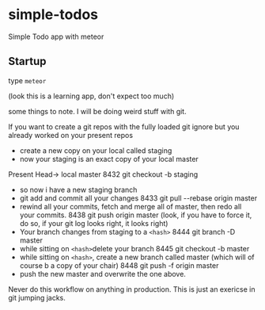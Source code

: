 # simple-todos
Simple Todo app with meteor


## Startup
type `meteor`

(look this is a learning app, don't expect too much)

some things to note. I will be doing weird stuff with git.

If you want to create a git repos with the fully loaded git ignore but you already worked on your present repos
* create a new copy on your local called staging
* now your staging is an exact copy of your local master

Present Head-> local master
 8432  git checkout -b staging
  * so now i have a new staging branch
  * git add and commit all your changes
 8433  git pull --rebase origin master
  * rewind all your commits, fetch and merge all of master, then redo all your commits.
 8438  git push origin master (look, if you have to force it, do so, if your git log looks right, it looks right)
  * Your branch changes from staging to a `<hash>`
 8444  git branch -D  master
  * while sitting on `<hash>`delete your branch 
 8445  git checkout -b master
  * while sitting on `<hash>`, create a new branch called master (which will of course b a copy of your chair)
 8448  git push -f origin master
  * push the new master and overwrite the one above.

Never do this workflow on anything in production. This is just an exericse in git jumping jacks.
